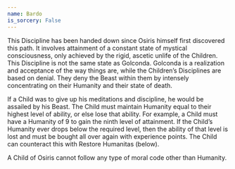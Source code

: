 ```yaml
---
name: Bardo
is_sorcery: False
---
```


This Discipline has been handed down since Osiris himself first discovered this path. It involves attainment of a constant state of mystical consciousness, only achieved by the rigid, ascetic unlife of the Children. This Discipline is not the same state as Golconda. Golconda is a realization and acceptance of the way things are, while the Children’s Disciplines are based on denial. They deny the Beast within them by intensely concentrating on their Humanity and their state of death.

If a Child was to give up his meditations and discipline, he would be assailed by his Beast. The Child must maintain Humanity equal to their highest level of ability, or else lose that ability. For example, a Child must have a Humanity of 9 to gain the ninth level of attainment. If the Child’s Humanity ever drops below the required level, then the ability of that level is lost and must be bought all over again with experience points. The Child can counteract this with Restore Humanitas (below).

A Child of Osiris cannot follow any type of moral code other than Humanity.
